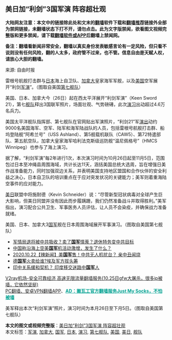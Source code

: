  <h2>美日加“利剑”3国军演 阵容超壮观</h2> <p class="notice"><b>大陆网友注意：本文中的链接除此处和文末的<a href="https://github.com/bannedbook/fanqiang" >翻墙</a>软件下载和<a href="https://github.com/killgcd/justmysocks/blob/master/README.md">翻墙推荐</a>链接外全部为禁网链接，未翻墙状态下打不开，请勿点击。此为文字版禁闻，欲看图文视频完整版和更多禁闻，请下载<a href="https://github.com/bannedbook/fanqiang">翻墙软件或APP</a>后翻墙上禁闻网。</p><p>备注：翻墙看新闻非常安全，翻墙以真实身份发表敏感言论有一定风险，但只看不说则没有任何风险，翻的人太多，政府管不过来，也不管。信息自由是天赋人权，请放心大胆的翻墙。</b></p>  <div class="entry"> <p>来源:&nbsp;自由时报                                                </p> <p>雷根号航舰打击群与<a href="https://www.bannedbook.org/bnews/tag/%e6%97%a5%e6%9c%ac/" class="st_tag internal_tag" rel="tag" title="标签 日本 下的日志">日本</a>海上自卫队、<a href="https://www.bannedbook.org/bnews/tag/%e5%8a%a0%e6%8b%bf%e5%a4%a7/" class="st_tag internal_tag" rel="tag" title="标签 加拿大 下的日志">加拿大</a>皇家海军军舰，以及<a href="https://www.bannedbook.org/bnews/tag/%e7%be%8e%e5%9b%bd/" class="st_tag internal_tag" rel="tag" title="标签 美国 下的日志">美国</a>空军展开“利剑<a href="https://www.bannedbook.org/bnews/tag/%e5%86%9b%e6%bc%94/" class="st_tag internal_tag" rel="tag" title="标签 军演 下的日志">军演</a>”。（图取自美国<a href="https://www.bannedbook.org/bnews/tag/%E7%AC%AC%E4%B8%83%E8%88%B0%E9%98%9F/" class="st_tag internal_tag" rel="tag" title="标签 第七舰队 下的日志">第七舰队</a>）</p>  <p>美国、日本、加拿大今（26日）起在西太平洋展开“利剑军演”（Keen Sword 21），第七<a href="https://www.bannedbook.org/bnews/tag/%E8%88%B0%E9%98%9F/" class="st_tag internal_tag" rel="tag" title="标签 舰队 下的日志">舰队</a>释出3国联军照片，场面壮观、气势磅礡，此次<a href="https://www.bannedbook.org/bnews/tag/%E6%BC%94%E4%B9%A0/" class="st_tag internal_tag" rel="tag" title="标签 演习 下的日志">演习</a>出动超过4.6万名兵力。</p> <p>美国太平洋舰队指挥部、第七舰队在官网贴出军演照片，“利剑21”军<span class='wp_keywordlink_affiliate'><a href="https://zh-cn.shenyunperformingarts.org/" title="演出" target="_blank">演出</a></span>动约9000名美国海军、空军、陆军和海军陆战队的人员，包括雷根号航舰打击群、船坞登陆舰“阿希兰号”（USS Ashland）、第5舰载机联队（CAW5）、第72特遣部队、第五航空队，加拿大皇家海军哈利法克斯级巡防舰“温尼佩格号”（HMCS Winnipeg）也参与了海上演习。</p>  <p>据了解，“利剑军演”每2年进行1次，本次演习时间为10月26日起至11月5日，范围包过日本至冲绳县周围海域，共计长达11天，涵括美国总统大选周，旨在增强日美作战准备能力，同时加强双边关系，并表明美国支持地区盟国和合作伙伴的安全利益之决心，日本自卫队的培训重点在于应对突发状况的关键能力；美军则着重海陆空事件的应对能力。</p> <p><a href="https://www.bannedbook.org/bnews/tag/%E7%BE%8E%E6%97%A5/" class="st_tag internal_tag" rel="tag" title="标签 美日 下的日志">美日</a>联盟中将施耐德（Kevin Schneider）说：“尽管新型冠状病毒对全球产生巨大影响，但美日同盟并没有因此而步履蹒跚，我们仍然准备战斗并取得胜利。”美军指出，演习配合公共卫生、军事医务人员评估，让人员不会染疫，并确保战力准备就绪。</p>  <p>美国、日本、加拿大3<a href="https://www.bannedbook.org/bnews/tag/%E5%9B%BD%E5%86%9B/" class="st_tag internal_tag" rel="tag" title="标签 国军 下的日志">国军</a>舰在日本周围海域展开军事演习。（图取自美国第七舰队）</p> <ul class='op-related-articles' title='相关阅读'> <li><a href='https://www.bannedbook.org/bnews/taiwannews/20201026/1420353.html' target='_blank'>军情局退将被中共吸收？卖了<b>国军</b>情蒐？退休特务变中共目标</a></li> <li><a href='https://www.bannedbook.org/bnews/headline/20201023/1419138.html' target='_blank'>中国称沿海上空美<b>国军</b>机活动激增，发生了什么？</a></li> <li><a href='https://www.bannedbook.org/bnews/taiwannews/20201023/1418660.html' target='_blank'>2020.10.22【辣新闻】美<b>国军</b>售！中共无人机扰台？ 亲中丑闻烧</a></li> <li><a href='https://www.bannedbook.org/bnews/baitai/20201022/1418243.html' target='_blank'>德<b>国军</b>火卖给谁?埃及军方拔头筹</a></li> <li><a href='https://www.bannedbook.org/bnews/headline/20201022/1417934.html' target='_blank'>印中关系缓和契机？ 印度移交迷路中<b>国军</b>人</a></li> </ul> <p class="texttj"> <a href="https://www.bannedbook.org/forum23/topic22702.html" target="_blank">V2ray机场-安全可靠经济 高速无限流量翻墙服务(10.25日gfw大屠杀，很多ip被墙，它依然坚挺)</a><br/> <a href="https://github.com/bannedbook/fanqiang/wiki/%E7%A6%81%E9%97%BB%E7%BD%91%E5%AE%89%E5%8D%93%E7%BF%BB%E5%A2%99%E6%96%B0%E9%97%BBAPP" target="_blank">PC翻墙、安卓VPN翻墙APP</a>、<span onclick="window.open('https://github.com/killgcd/justmysocks/blob/master/README.md')" style="font-weight:bold;color:#00A191;cursor:pointer;text-decoration:underline;outline:none">AD：搬瓦工官方翻墙服务Just My Socks，不怕被墙</span></p><p>美军释出本次“利剑军演”照片，演习时间为本月26日至下月5日。（图取自美国第七舰队）</p><a name='sharetosocial'></a>       <div><b>本文的图文或视频完整版</b>：<a href='https://www.bannedbook.org/bnews/cbnews/20201026/1420657.html'>美日加“利剑”3国军演 阵容超壮观</a></div>  </div><!--END ENTRY--> <div class="postfooter"> <div>本文标签：<a href="https://www.bannedbook.org/bnews/tag/%e5%86%9b%e6%bc%94/" rel="tag">军演</a>, <a href="https://www.bannedbook.org/bnews/tag/%e5%8a%a0%e6%8b%bf%e5%a4%a7/" rel="tag">加拿大</a>, <a href="https://www.bannedbook.org/bnews/tag/%E5%9B%BD%E5%86%9B/" rel="tag">国军</a>, <a href="https://www.bannedbook.org/bnews/tag/%e6%97%a5%e6%9c%ac/" rel="tag">日本</a>, <a href="https://www.bannedbook.org/bnews/tag/%E6%BC%94%E4%B9%A0/" rel="tag">演习</a>, <a href="https://www.bannedbook.org/bnews/tag/%E7%AC%AC%E4%B8%83%E8%88%B0%E9%98%9F/" rel="tag">第七舰队</a>, <a href="https://www.bannedbook.org/bnews/tag/%e7%be%8e%e5%9b%bd/" rel="tag">美国</a>, <a href="https://www.bannedbook.org/bnews/tag/%E7%BE%8E%E6%97%A5/" rel="tag">美日</a>, <a href="https://www.bannedbook.org/bnews/tag/%E8%88%B0%E9%98%9F/" rel="tag">舰队</a></div>  </div><!--END POSTFOOTER--> 